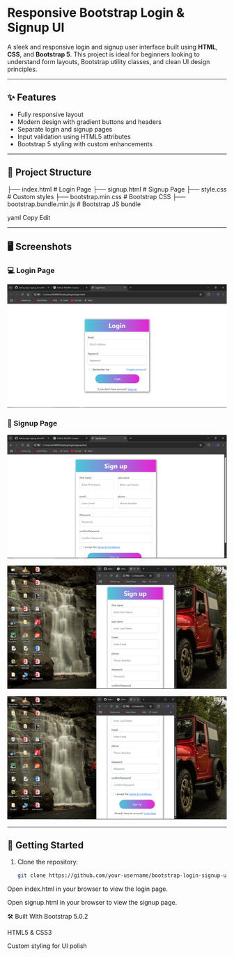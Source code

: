 # Responsive Bootstrap Login & Signup UI

A sleek and responsive login and signup user interface built using **HTML**, **CSS**, and **Bootstrap 5**. This project is ideal for beginners looking to understand form layouts, Bootstrap utility classes, and clean UI design principles.

---

## ✨ Features

- Fully responsive layout
- Modern design with gradient buttons and headers
- Separate login and signup pages
- Input validation using HTML5 attributes
- Bootstrap 5 styling with custom enhancements

---

## 📂 Project Structure

├── index.html # Login Page
├── signup.html # Signup Page
├── style.css # Custom styles
├── bootstrap.min.css # Bootstrap CSS
├── bootstrap.bundle.min.js # Bootstrap JS bundle

yaml
Copy
Edit

---

## 🖥️ Screenshots

### 💻 Login Page
![image alt](https://github.com/Tamilselvan002/User_Authentication_System/blob/af333c27af0ffb33d6351600a6bdca9fbbac5c23/Screenshot%20(43).png)

### 🧾 Signup Page
![image alt](https://github.com/Tamilselvan002/User_Authentication_System/blob/7d4090fb0503eaf3b0f9bc5061dae559525b9f2f/Screenshot%20(44).png)

![image alt](https://github.com/Tamilselvan-BE/Login_Signup/blob/c067685e947ebf2b7dfbdb92cd7f72b450de9d6c/Screenshot%20(45).png)

![image alt](https://github.com/Tamilselvan-BE/Login_Signup/blob/39936bdb2b04a43fdb0dd46838448be32e6f51a4/Screenshot%20(46).png)

---

## 🚀 Getting Started

1. Clone the repository:
   ```bash
   git clone https://github.com/your-username/bootstrap-login-signup-ui.git
Open index.html in your browser to view the login page.

Open signup.html in your browser to view the signup page.

🛠️ Built With
Bootstrap 5.0.2

HTML5 & CSS3

Custom styling for UI polish
